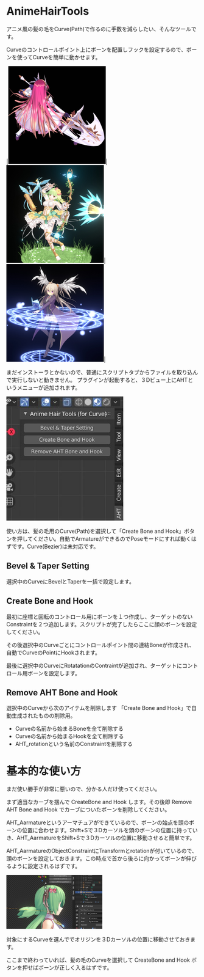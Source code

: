 # AnimeHairTools

アニメ風の髪の毛をCurve(Path)で作るのに手数を減らしたい、そんなツールです。

Curveのコントロールポイント上にボーンを配置しフックを設定するので、ボーンを使ってCurveを簡単に動かせます。

|<img src="https://github.com/oja-bitterlife/AnimeHairTools/blob/master/sample/maribe.jpg" width="256px" height="256px">|<img src="https://github.com/oja-bitterlife/AnimeHairTools/blob/master/sample/emeruda.jpg" width="256px" height="256px">|<img src="https://github.com/oja-bitterlife/AnimeHairTools/blob/master/sample/sorano.jpg" width="256px" height="256px">|

まだインストーラとかないので、普通にスクリプトタブからファイルを取り込んで実行しないと動きません。
プラグインが起動すると、３Dビュー上にAHTというメニューが追加されます。

<img src="https://github.com/oja-bitterlife/AnimeHairTools/blob/master/sample/3d-view.jpg">

使い方は、髪の毛用のCurve(Path)を選択して「Create Bone and Hook」ボタンを押してください。自動でArmatureができるのでPoseモードにすれば動くはずです。Curve(Bezier)は未対応です。


## Bevel & Taper Setting

選択中のCurveにBevelとTaperを一括で設定します。

## Create Bone and Hook

最初に座標と回転のコントロール用にボーンを１つ作成し、ターゲットのないConstraintを２つ追加します。スクリプトが完了したらここに顔のボーンを設定してください。

その後選択中のCurveごとにコントロールポイント間の連結Boneが作成され、自動でCurveのPointにHookされます。

最後に選択中のCurveにRotatationのContraintが追加され、ターゲットにコントロール用ボーンを設定します。

## Remove AHT Bone and Hook

選択中のCurveから次のアイテムを削除します
「Create Bone and Hook」で自動生成されたものの削除用。

* Curveの名前から始まるBoneを全て削除する
* Curveの名前から始まるHookを全て削除する
* AHT_rotationという名前のConstraintを削除する


# 基本的な使い方
まだ使い勝手が非常に悪いので、分かる人だけ使ってください。

まず適当なカーブを掴んで CreateBone and Hook します。その後即 Remove AHT Bone and Hook でカーブについたボーンを削除してください。

AHT_Aarmatureというアーマチュアができているので、ボーンの始点を頭のボーンの位置に合わせます。Shift+Sで３Dカーソルを頭のボーンの位置に持っていき、AHT_AarmatureをShift+Sで３Dカーソルの位置に移動させると簡単です。

AHT_AarmatureのObjectConstraintにTransformとrotationが付いているので、頭のボーンを設定しておきます。この時点で首から後ろに向かってボーンが伸びるように設定されるはずです。

<img src="https://github.com/oja-bitterlife/AnimeHairTools/blob/master/sample/ATH_Armature_setup.jpg" width="50%" height="50%">

対象にするCurveを選んででオリジンを３Dカーソルの位置に移動させておきます。

ここまで終わっていれば、髪の毛のCurveを選択して CreateBone and Hook ボタンを押せばボーンが正しく入るはずです。
